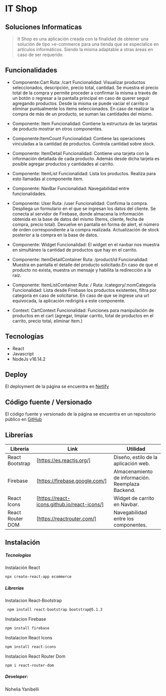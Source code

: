 # IT Shop
## Soluciones Informaticas






>It Shop es una aplicación creada con la finalidad de obtener una solución de tipo >e-commerce para una tienda que se especialice en artículos informáticos. 
>Siendo la misma adaptable a otras áreas en caso de ser requerido.



## Funcionalidades

- Componente:Cart 
Ruta: /cart 
Funcionalidad: Visualizar productos seleccionados, descripción, precio total, cantidad. 
Se muestra el precio total de la compra y permite proceder a confirmar la misma a través de un botón o regresar a la pantalla principal en caso de querer seguir agregando productos.
Desde la misma se puede vaciar el carrito o eliminar puntualmente los items seleccionados. En caso de realizar la compra de más de un producto, se suman las cantidades del mismo.

- Componente: Item
Funcionalidad: Contiene la estructura de las tarjetas de producto mostrar en otros componentes.

- Componente:ItemCount
Funcionalidad: Contiene las operaciones vinculadas a la cantidad de productos. Controla cantidad sobre stock.

- Componente: ItemDetail
Funcionalidad: Contiene una tarjeta con la información detallada de cada producto. Además desde dicha tarjeta es posible agregar productos y cantidades al carrito.

- Componente: ItemList
Funcionalidad: Lista los productos. Realiza para esto llamadas al componente item.

- Componente: NavBar
Funcionalidad: Navegabilidad entre funcionalidades.

- Componente: User
Ruta: /user
Funcionalidad: Confirma la compra. Despliega un formulario en el que se ingresan los datos del cliente. Se conecta al servidor de Firebase, donde almacena la información obtenida en la base de datos del mismo (Items, cliente, fecha de compra, precio total). Devuelve en pantalla en forma de alert, el número de orden correspondiente a la compra realizada.
Actualización de stock posterior a la compra en la base de datos.


- Componente: Widget
Funcionalidad: El widget en el navbar nos muestra en simultáneo la cantidad de productos que hay en el carrito.


- Componente: ItemDetailContainer
Ruta: /product/id
Funcionalidad: Muestra en pantalla el detalle del producto solicitado.En caso de que el producto no exista, muestra un mensaje y habilita la redirección a la raíz.


- Componente: ItemListContainer
Ruta: /
Ruta: /category/:nomCategoría
Funcionalidad: Lista desde Firebase los productos existentes, filtra por categoría en caso de solicitarse. 
En caso de que se ingrese una url equivocada, la aplicación redirigirá a este componente.

- Context: CartContext
Funcionalidad: Funciones para manipulación de productos en el cart (agregar, limpiar carrito, total de productos en el carrito, precio total, eliminar item.)



## Tecnologías

- React
- Javascript
- NodeJs v16.14.2

## Deploy

El deployment de la página se encuentra en  [Netlify]( https://relaxed-rolypoly-d19ad7.netlify.app) 


## Código fuente / Versionado

El código fuente y versionado de la página se encuentra en un repositorio público en [GitHub](https://github.com/Nohelia89/ecommerce-yanibelli.git) 

## Librerías


| Librería | Link | Utilidad |
| ------ | ------ |------ |
| React Bootstrap| [https://es.reactjs.org/] | Diseño, estilo de la aplicación web.
| Firebase | [https://firebase.google.com/]| Almacenamiento de información. Reemplaza Backend.
|React Icons | [https://react-icons.github.io/react-icons/] | Widget de carrito en Navbar.
| React Router DOM | [https://reactrouter.com/] |Navegabilidad entre los componentes.


## Instalación

##### Tecnologías




Instalación React

```sh
npx create-react-app ecommerce
```

##### Librerías

Instalacion React-Bootstrap
```sh
 npm install react-bootstrap bootstrap@5.1.3

```
Instalacion Firebase
```sh
npm install firebase
```

Instalacion React Icons
```sh
npm install react-icons
```

Instalacion React Router Dom
```sh
npm i react-router-dom
```
##### Developer: 
Nohelia Yanibelli
